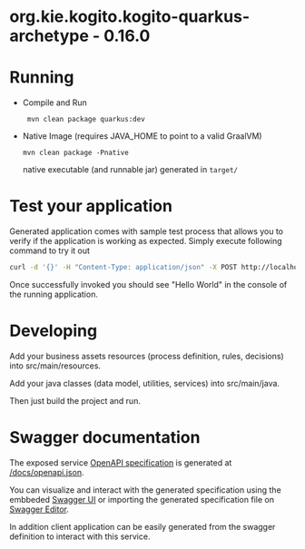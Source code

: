 # org.kie.kogito.kogito-quarkus-archetype - 0.16.0 #

# Running

- Compile and Run

    ```
     mvn clean package quarkus:dev
    ```

- Native Image (requires JAVA_HOME to point to a valid GraalVM)

    ```
    mvn clean package -Pnative
    ```
  
  native executable (and runnable jar) generated in `target/`

# Test your application

Generated application comes with sample test process that allows you to verify if the application is working as expected. Simply execute following command to try it out

```sh
curl -d '{}' -H "Content-Type: application/json" -X POST http://localhost:8080/greetings
```

Once successfully invoked you should see "Hello World" in the console of the running application.

# Developing

Add your business assets resources (process definition, rules, decisions) into src/main/resources.

Add your java classes (data model, utilities, services) into src/main/java.

Then just build the project and run.


# Swagger documentation

The exposed service [OpenAPI specification](https://swagger.io/docs/specification) is generated at 
[/docs/openapi.json](http://localhost:8080/docs/openapi.json).

You can visualize and interact with the generated specification using the embbeded [Swagger UI](http://localhost:8080/swagger-ui) or importing the generated specification file on [Swagger Editor](https://editor.swagger.io).

In addition client application can be easily generated from the swagger definition to interact with this service.